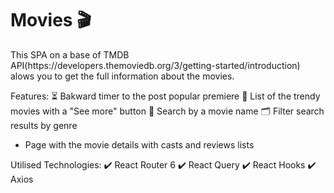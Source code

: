 <h1>Movies 🎬</h1>
This SPA on a base of TMDB API(https://developers.themoviedb.org/3/getting-started/introduction) alows you to get the full information about the movies.

Features:
⏳ Bakward timer to the post popular premiere
🎯 List of the trendy movies with a "See more" button
🔎 Search by a movie name
🗂 Filter search results by genre
* Page with the movie details with casts and reviews lists

Utilised Technologies:
✔️ React Router 6
✔️ React Query
✔️ React Hooks
✔️ Axios
